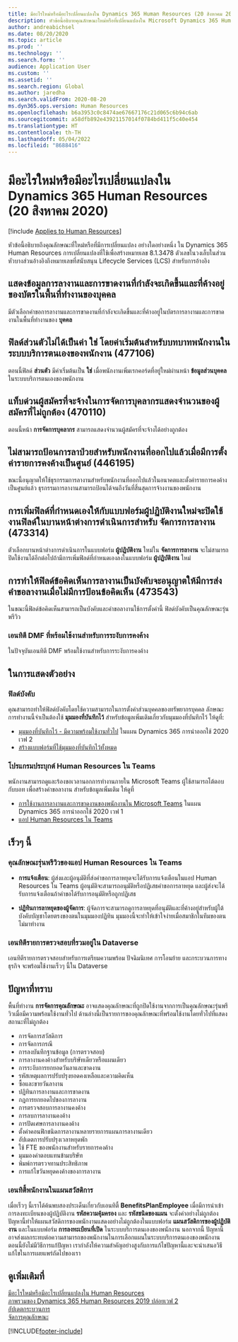 ```yaml
---
title: มีอะไรใหม่หรือมีอะไรเปลี่ยนแปลงใน Dynamics 365 Human Resources (20 สิงหาคม 2020)
description: หัวข้อนี้อธิบายคุณลักษณะใหม่หรือที่เปลี่ยนแปลงใน Microsoft Dynamics 365 Human Resources สำหรับวันที่ 20 สิงหาคม 2020
author: andreabichsel
ms.date: 08/20/2020
ms.topic: article
ms.prod: ''
ms.technology: ''
ms.search.form: ''
audience: Application User
ms.custom: ''
ms.assetid: ''
ms.search.region: Global
ms.author: jaredha
ms.search.validFrom: 2020-08-20
ms.dyn365.ops.version: Human Resources
ms.openlocfilehash: b6a3953c0c8474ae67667176c21d065c6b94c6ab
ms.sourcegitcommit: a58dfb892e43921157014f0784bd411f5c40e454
ms.translationtype: HT
ms.contentlocale: th-TH
ms.lasthandoff: 05/04/2022
ms.locfileid: "8688416"
---
```

# <a name="whats-new-or-changed-in-dynamics-365-human-resources-august-20-2020"></a>มีอะไรใหม่หรือมีอะไรเปลี่ยนแปลงใน Dynamics 365 Human Resources (20 สิงหาคม 2020)

[!include [Applies to Human Resources](../includes/applies-to-hr.md)]



หัวข้อนี้อธิบายถึงคุณลักษณะที่ใหม่หรือที่มีการเปลี่ยนแปลง อย่างใดอย่างหนึ่ง ใน Dynamics 365 Human Resources การเปลี่ยนแปลงที่ใช้เพื่อสร้างหมายเลข 8.1.3478 ตัวเลขในวงเล็บในส่วนหัวบางส่วนอ้างอิงถึงหมายเลขที่สนับสนุน Lifecycle Services (LCS) สำหรับการอ้างอิง

## <a name="show-upcoming-and-pending-leave-of-absence-information-to-cards-in-people-workspace"></a>แสดงข้อมูลการลางานและการขาดงานที่กำลังจะเกิดขึ้นและที่ค้างอยู่ของบัตรในพื้นที่ทำงานของบุคคล

มีตัวเลือกคำขอการลางานและการขาดงานที่กำลังจะเกิดขึ้นและที่ค้างอยู่ในบัตรการลางานและการขาดงานในพื้นที่ทำงานของ **บุคคล**

## <a name="private-field-isnt-yes-by-default-for-employee-role-in-employee-self-service-477106"></a>ฟิลด์ส่วนตัวไม่ได้เป็นค่า ใช่ โดยค่าเริ่มต้นสำหรับบทบาทพนักงานในระบบบริการตนเองของพนักงาน (477106)

ตอนนี้ฟิลด์ **ส่วนตัว** มีค่าเริ่มต้นเป็น **ใช่** เมื่อพนักงานเพิ่มเรกคอร์ดที่อยู่ใหม่ผ่านหน้า **ข้อมูลส่วนบุคคล** ในระบบบริการตนเองของพนักงาน 

## <a name="candidates-to-hire-fasttab-in-personnel-management-shows-an-incorrect-count-of-candidates-470110"></a>แท็บด่วนผู้สมัครที่จะจ้างในการจัดการบุคลากรแสดงจำนวนของผู้สมัครที่ไม่ถูกต้อง (470110)

ตอนนี้หน้า **การจัดการบุคลากร** สามารถแสดงจำนวนผู้สมัครที่จะจ้างได้อย่างถูกต้อง 

## <a name="cant-enter-sickness-for-terminated-employee-when-accrual-is-set-to-zero-446195"></a>ไม่สามารถป้อนการลาป่วยสำหรับพนักงานที่ออกไปแล้วเมื่อมีการตั้งค่ารายการคงค้างเป็นศูนย์ (446195)

ขณะนี้อนุญาตให้ใช้ธุรกรรมการลางานสำหรับพนักงานที่ออกไปแล้วในอนาคตและตั้งค่ารายการคงค้างเป็นศูนย์แล้ว ธุรกรรมการลางานสามารถป้อนได้จนถึงวันที่สิ้นสุดการจ้างงานของพนักงาน 

## <a name="adding-custom-fields-to-the-new-worker-form-disables-the-fields-in-the-action-pane-for-manage-leave-473314"></a>การเพิ่มฟิลด์ที่กำหนดเองให้กับแบบฟอร์มผู้ปฏิบัติงานใหม่จะปิดใช้งานฟิลด์ในบานหน้าต่างการดำเนินการสำหรับ จัดการการลางาน (473314)

ตัวเลือกบานหน้าต่างการดำเนินการในแบบฟอร์ม **ผู้ปฏิบัติงาน** ใหม่ใน **จัดการการลางาน** จะไม่สามารถปิดใช้งานได้อีกต่อไปถ้ามีการเพิ่มฟิลด์ที่กำหนดเองลงในแบบฟอร์ม **ผู้ปฏิบัติงาน** ใหม่

## <a name="making-the-leave-comment-field-mandatory-allows-a-leave-request-to-be-submitted-when-no-comment-is-entered-473543"></a>การทำให้ฟิลด์ข้อคิดเห็นการลางานเป็นบังคับจะอนุญาตให้มีการส่งคำขอลางานเมื่อไม่มีการป้อนข้อคิดเห็น (473543)

ในขณะนี้ฟิลด์ข้อคิดเห็นสามารถเป็นบังคับและคำขอลางานใช้การตั้งค่านี้ ฟิลด์บังคับเป็นคุณลักษณะรุ่นพรีวิว

### <a name="dmf-entity-available-for-accrual-suspensions"></a>เอนทิตี DMF ที่พร้อมใช้งานสำหรับการระงับการคงค้าง

ในปัจจุบันเอนทิตี DMF พร้อมใช้งานสำหรับการระงับการคงค้าง

## <a name="in-preview"></a>ในการแสดงตัวอย่าง

### <a name="mandatory-fields"></a>ฟิลด์บังคับ

คุณสามารถทำให้ฟิลด์บังคับโดยใช้ความสามารถในการตั้งค่าส่วนบุคคลของทรัพยากรบุคคล ลักษณะการทำงานนี้จำเป็นต้องใช้ **มุมมองที่บันทึกไว้** สำหรับข้อมูลเพิ่มเติมเกี่ยวกับมุมมองที่บันทึกไว้ ให้ดูที่:

- [มุมมองที่บันทึกไว้ - มีความพร้อมใช้งานทั่วไป](/dynamics365-release-plan/2020wave2/finance-operations/finance-operations-crossapp-capabilities/saved-views--general-availability) ในแผน Dynamics 365 การนำออกใช้ 2020 เวฟ 2
- [สร้างแบบฟอร์มที่ใช้มุมมองที่บันทึกไว้ทั้งหมด](../fin-ops-core/dev-itpro/user-interface/understanding-saved-views.md)

### <a name="human-resources-application-in-teams"></a>โปรแกรมประบุกต์ Human Resources ใน Teams

พนักงานสามารถดูและร้องขอเวลานอกการทำงานภายใน Microsoft Teams ผู้ใช้สามารถโต้ตอบกับบอท เพื่อสร้างคำขอลางาน สำหรับข้อมูลเพิ่มเติม ให้ดูที่ 

- [การใช้งานการลางานและการขาดงานของพนักงานใน Microsoft Teams](/dynamics365-release-plan/2020wave1/dynamics365-human-resources/employee-leave-absence-experience-teams) ในแผน Dynamics 365 การนำออกใช้ 2020 เวฟ 1
- [แอป Human Resources ใน Teams](./hr-admin-teams-leave-app.md)

## <a name="coming-soon"></a>เร็วๆ นี้

### <a name="human-resources-app-in-teams-preview-features"></a>คุณลักษณะรุ่นพรีวิวของแอป Human Resources ใน Teams
 
-  **การแจ้งเตือน**: ผู้ส่งและผู้อนุมัติที่ส่งคำขอการลาหยุดจะได้รับการแจ้งเตือนในแอป Human Resources ใน Teams ผู้อนุมัติจะสามารถอนุมัติหรือปฏิเสธคำขอการลาหยุด และผู้ส่งจะได้รับการแจ้งเตือนถ้าคำขอได้รับการอนุมัติหรือถูกปฏิเสธ
 
- **ปฏิทินการลาหยุดของผู้จัดการ**: ผู้จัดการจะสามารถดูการลาหยุดที่อนุมัติและที่ค้างอยู่สำหรับผู้ใต้บังคับบัญชาโดยตรงของตนในมุมมองปฏิทิน มุมมองนี้จะทำให้เข้าใจง่ายเมื่อสมาชิกในทีมของตนไม่มาทำงาน

### <a name="checklist-entities-included-in-dataverse"></a>เอนทิตีรายการตรวจสอบที่รวมอยู่ใน Dataverse

เอนทิตีรายการตรวจสอบสำหรับการเตรียมความพร้อม ปัจฉิมนิเทศ การโอนย้าย และกระบวนการทางธุรกิจ จะพร้อมใช้งานเร็วๆ นี้ใน Dataverse

## <a name="known-issues"></a>ปัญหาที่ทราบ

พื้นที่ทำงาน **การจัดการคุณลักษณะ** อาจแสดงคุณลักษณะที่ถูกปิดใช้งานจากการเป็นคุณลักษณะรุ่นพรีวิวเมื่อมีความพร้อมใช้งานทั่วไป ด้านล่างนี้เป็นรายการของคุณลักษณะที่พร้อมใช้งานโดยทั่วไปที่แสดงสถานะที่ไม่ถูกต้อง 

- การจัดการสวัสดิการ
- การจัดการกรณี
- การลงบันทึกฐานข้อมูล (การตรวจสอบ)
- การลางานคงค้างสำหรับบริษัทเดียวหรือแผนเดียว
- การระงับการยกยอดวันลาและขาดงาน
- รหัสเหตุผลการปรับปรุงยอดคงเหลือและความคิดเห็น
- ซื้อและขายวันลางาน
- ปฏิทินการลางานและการขาดงาน
- กฎการยกยอดไปของการลางาน
- การตรวจสอบการลางานคงค้าง
- การลบการลางานคงค้าง
- การปัดเศษการลางานคงค้าง
- ตั้งค่าคอนฟิกชนิดการลางานหลายรายการแผนการลางานเดียว
- อัปเดตการปรับปรุงเวลาหยุดพัก
- ใช้ FTE ของพนักงานสำหรับรายการคงค้าง
- มุมมองค่าตอบแทนข้ามบริษัท
- พิมพ์การตรวจทานประสิทธิภาพ
- การแก้ไขวันหยุดคงค้างของการลางาน

### <a name="benefit-plan-employee-entity"></a>เอนทิตี้พนักงานในแผนสวัสดิการ 

เมื่อเร็วๆ นี้เราได้ค้นพบสองประเด็นเกี่ยวกับเอนทิตี้ **BenefitsPlanEmployee** เมื่อมีการนำเข้าการลงทะเบียนของผู้ปฏิบัติงาน **รหัสความคุ้มครอง** และ **รหัสชนิดของแผน** จะตั้งค่าอย่างไม่ถูกต้อง ปัญหานี้ทำให้แผนสวัสดิการของพนักงานแสดงอย่างไม่ถูกต้องในแบบฟอร์ม **แผนสวัสดิการของผู้ปฏิบัติงาน** และในแบบฟอร์ม **การลงทะเบียนที่เปิด** ในระบบบริการตนเองของพนักงาน นอกจากนี้ ปัญหานี้อาจส่งผลกระทบต่อความสามารถของพนักงานในการเลือกแผนในระบบบริการตนเองของพนักงาน ตอนนี้ยังไม่มีวิธีการแก้ปัญหา เรากำลังให้ความสำคัญอย่างสูงกับการแก้ไขปัญหานี้และจะนำเสนอวิธีแก้ไขในการเผยแพร่ถัดไปของเรา

## <a name="see-also"></a>ดูเพิ่มเติมที่

[มีอะไรใหม่หรือมีอะไรเปลี่ยนแปลงใน Human Resources](hr-admin-whats-new.md)</br>
[ภาพรวมของ Dynamics 365 Human Resources 2019 ปล่อยเวฟ 2](/dynamics365-release-plan/2019wave2/dynamics365-human-resources/)</br>
[อัปเดตกระบวนการ](hr-admin-setup-update-process.md)</br>
[จัดการคุณลักษณะ](hr-admin-manage-features.md)


[!INCLUDE[footer-include](../includes/footer-banner.md)]
